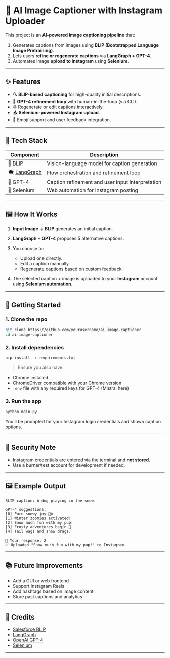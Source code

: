 # 📸 AI Image Captioner with Instagram Uploader

This project is an **AI-powered image captioning pipeline** that:

1. Generates captions from images using **BLIP (Bootstrapped Language Image Pretraining)**.
2. Lets users **refine or regenerate captions** via **LangGraph + GPT-4**.
3. Automates image **upload to Instagram** using **Selenium**.

---

## ✨ Features

* 🔍 **BLIP-based captioning** for high-quality initial descriptions.
* 🧠 **GPT-4 refinement loop** with human-in-the-loop (via CLI).
* ♻️ Regenerate or edit captions interactively.
* 📤 **Selenium-powered Instagram upload**.
* 💬 Emoji support and user feedback integration.

---

## 💠 Tech Stack

| Component                                                 | Description                                      |
| --------------------------------------------------------- | ------------------------------------------------ |
| 🧠 [BLIP](https://github.com/salesforce/BLIP)             | Vision-language model for caption generation     |
| 🗮 [LangGraph](https://github.com/langchain-ai/langgraph) | Flow orchestration and refinement loop           |
| 🤖 GPT-4                                                  | Caption refinement and user input interpretation |
| 🔸 Selenium                                               | Web automation for Instagram posting             |

---

## 🖼️ How It Works

1. **Input Image → BLIP** generates an initial caption.
2. **LangGraph + GPT-4** proposes 5 alternative captions.
3. You choose to:

   * Upload one directly.
   * Edit a caption manually.
   * Regenerate captions based on custom feedback.
4. The selected caption + image is uploaded to your **Instagram** account using **Selenium automation**.

---

## 🚀 Getting Started

### 1. Clone the repo

```bash
git clone https://github.com/yourusername/ai-image-captioner
cd ai-image-captioner
```

### 2. Install dependencies

```bash
pip install -r requirements.txt
```

> Ensure you also have:

* Chrome installed
* ChromeDriver compatible with your Chrome version
* `.env` file with any required keys for GPT-4 (Mistral here)

### 3. Run the app

```bash
python main.py
```

You’ll be prompted for your Instagram login credentials and shown caption options.

---

## 🔐 Security Note

* Instagram credentials are entered via the terminal and **not stored**.
* Use a burner/test account for development if needed.

---

## 🖼️ Example Output

```
BLIP caption: A dog playing in the snow.

GPT-4 suggestions:
[0] Pure snowy joy 🐶❄️
[1] Winter zoomies activated!
[2] Snow much fun with my pup!
[3] Frosty adventures begin 🐾
[4] Tail wags and snow drags.

💬 Your response: 2
✅ Uploaded "Snow much fun with my pup!" to Instagram.
```

---

## 📚 Future Improvements

* Add a GUI or web frontend
* Support Instagram Reels
* Add hashtags based on image content
* Store past captions and analytics

---

## 🧠 Credits

* [Salesforce BLIP](https://github.com/salesforce/BLIP)
* [LangGraph](https://github.com/langchain-ai/langgraph)
* [OpenAI GPT-4](https://platform.openai.com/)
* [Selenium](https://www.selenium.dev/)

---
